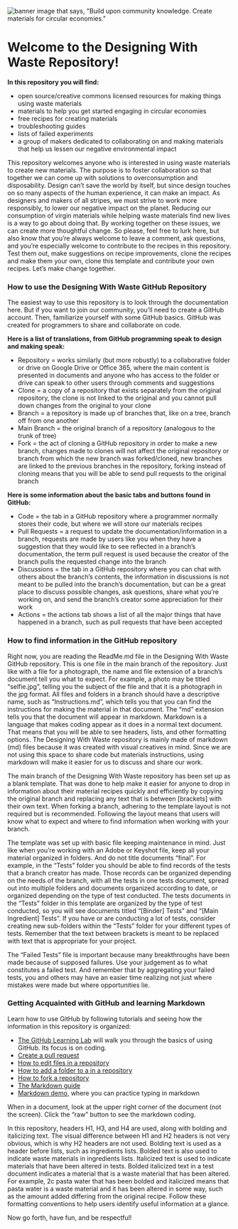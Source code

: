 ![banner image that says, "Build upon community knowledge. Create materials for circular economies."](GettingStarted/images/ReadMeBanner.png)

# Welcome to the Designing With Waste Repository! 

**In this repository you will find:**
- open source/creative commons licensed resources for making things using waste materials
- materials to help you get started engaging in circular economies
- free recipes for creating materials
- troubleshooting guides
- lists of failed experiments
- a group of makers dedicated to collaborating on and making materials that help us lessen our negative environmental impact

This repository welcomes anyone who is interested in using waste materials to create new materials. The purpose is to foster collaboration so that together we can come up with solutions to overconsumption and disposability. Design can’t save the world by itself, but since design touches on so many aspects of the human experience, it can make an impact. As designers and makers of all stripes, we must strive to work more responsibly, to lower our negative impact on the planet. Reducing our consumption of virgin materials while helping waste materials find new lives is a way to go about doing that. By working together on these issues, we can create more thoughtful change. So please, feel free to lurk here, but also know that you’re always welcome to leave a comment, ask questions, and you’re especially welcome to contribute to the recipes in this repository. Test them out, make suggestions on recipe improvements, clone the recipes and make them your own, clone this template and contribute your own recipes. Let’s make change together. 

### How to use the Designing With Waste GitHub Repository

The easiest way to use this repository is to look through the documentation here. But if you want to join our community, you’ll need to create a GitHub account. Then, familiarize yourself with some GitHub basics. GitHub was created for programmers to share and collaborate on code. 

**Here is a list of translations, from GitHub programming speak to design and making speak:**
- Repository = works similarly (but more robustly) to a collaborative folder or drive on Google Drive or Office 365, where the main content is presented in documents and anyone who has access to the folder or drive can speak to other users through comments and suggestions
- Clone = a copy of a repository that exists separately from the original repository, the clone is not linked to the original and you cannot pull down changes from the original to your clone
- Branch = a repository is made up of branches that, like on a tree, branch off from one another
- Main Branch = the original branch of a repository (analogous to the trunk of tree)
- Fork = the act of cloning a GitHub repository in order to make a new branch, changes made to clones will not affect the original repository or branch from which the new branch was forked/cloned, new branches are linked to the previous branches in the repository, forking instead of cloning means that you will be able to send pull requests to the original branch

**Here is some information about the basic tabs and buttons found in GitHub:**
- Code = the tab in a GitHub repository where a programmer normally stores their code, but where we will store our materials recipes
- Pull Requests = a request to update the documentation/information in a branch, requests are made by users like you when they have a suggestion that they would like to see reflected in a branch’s documentation, the term pull request is used because the creator of the branch pulls the requested change into the branch
- Discussions = the tab in a GitHub repository where you can chat with others about the branch’s contents, the information in discussions is not meant to be pulled into the branch’s documentation, but can be a great place to discuss possible changes, ask questions, share what you’re working on, and send the branch’s creator some appreciation for their work
- Actions = the actions tab shows a list of all the major things that have happened in a branch, such as pull requests that have been accepted

### How to find information in the GitHub repository

Right now, you are reading the ReadMe.md file in the Designing With Waste GitHub repository. This is one file in the main branch of the repository. Just like with a file for a photograph, the name and file extension of a branch’s document tell you what to expect. For example, a photo may be titled “selfie.jpg”, telling you the subject of the file and that it is a photograph in the jpg format. All files and folders in a branch should have a descriptive name, such as “Instructions.md”, which tells you that you can find the instructions for making the material in that document. The “md” extension tells you that the document will appear in markdown. Markdown is a language that makes coding appear as it does in a normal text document. That means that you will be able to see headers, lists, and other formatting options. The Designing With Waste repository is mainly made of markdown (md) files because it was created with visual creatives in mind. Since we are not using this space to share code but materials instructions, using markdown will make it easier for us to discuss and share our work.

The main branch of the Designing With Waste repository has been set up as a blank template. That was done to help make it easier for anyone to drop in information about their material recipes quickly and efficiently by copying the original branch and replacing any text that is between [brackets] with their own text. When forking a branch, adhering to the template layout is not required but is recommended. Following the layout means that users will know what to expect and where to find information when working with your branch. 

The template was set up with basic file keeping maintenance in mind. Just like when you’re working with an Adobe or Keyshot file, keep all your material organized in folders. And do not title documents “final”. For example, in the “Tests” folder you should be able to find records of the tests that a branch creator has made. Those records can be organized depending on the needs of the branch, with all the tests in one tests document, spread out into multiple folders and documents organized according to date, or organized depending on the type of test conducted. The tests documents in the “Tests” folder in this template are organized by the type of test conducted, so you will see documents titled “[Binder] Tests” and “[Main Ingredient] Tests”. If you have or are conducting a lot of tests, consider creating new sub-folders within the “Tests” folder for your different types of tests. Remember that the text between brackets is meant to be replaced with text that is appropriate for your project.

The “Failed Tests” file is important because many breakthroughs have been made because of supposed failures. Use your judgement as to what constitutes a failed test. And remember that by aggregating your failed tests, you and others may have an easier time realizing not just where mistakes were made but where opportunities lie. 

### Getting Acquainted with GitHub and learning Markdown

Learn how to use GitHub by following tutorials and seeing how the information in this repository is organized:

- [The GitHub Learning Lab](https://lab.github.com/githubtraining/introduction-to-github) will walk you through the basics of using GitHub. Its focus is on coding. 
- [Create a pull request](https://docs.github.com/en/rest/reference/pulls#create-a-pull-request)
- [How to edit files in a repository](https://docs.github.com/en/github/managing-files-in-a-repository/editing-files-in-your-repository)
- [How to add a folder to a in a repository](https://github.community/t/add-a-folder/2304)
- [How to fork a repository](https://docs.github.com/en/github/getting-started-with-github/fork-a-repo)
- [The Markdown guide](https://www.markdownguide.org/)
- [Markdown demo](http://markdown-it.github.io/), where you can practice typing in markdown 

When in a document, look at the upper right corner of the document (not the screen). Click the “raw” button to see the markdown coding. 

In this repository, headers H1, H3, and H4 are used, along with bolding and italicizing text. The visual difference between H1 and H2 headers is not very obvious, which is why H2 headers are not used. Bolding text is used as a header before lists, such as ingredients lists. Bolded text is also used to indicate waste materials in ingredients lists. Italicized text is used to indicate materials that have been altered in tests. Bolded italicized text in a test document indicates a material that is a waste material that has been altered. For example, 2c pasta water that has been bolded and italicized means that pasta water is a waste material and it has been altered in some way, such as the amount added differing from the original recipe. Follow these formatting conventions to help users identify useful information at a glance.


Now go forth, have fun, and be respectful!

<!---
designingwithwaste/designingwithwaste is a ✨ special ✨ repository because its `README.md` (this file) appears on your GitHub profile.
You can click the Preview link to take a look at your changes.
--->
